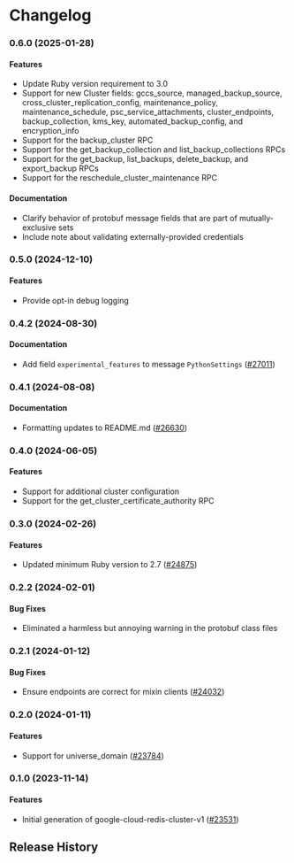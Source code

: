 # Changelog

### 0.6.0 (2025-01-28)

#### Features

* Update Ruby version requirement to 3.0 
* Support for new Cluster fields: gccs_source, managed_backup_source, cross_cluster_replication_config, maintenance_policy, maintenance_schedule, psc_service_attachments, cluster_endpoints, backup_collection, kms_key, automated_backup_config, and encryption_info 
* Support for the backup_cluster RPC 
* Support for the get_backup_collection and list_backup_collections RPCs 
* Support for the get_backup, list_backups, delete_backup, and export_backup RPCs 
* Support for the reschedule_cluster_maintenance RPC 
#### Documentation

* Clarify behavior of protobuf message fields that are part of mutually-exclusive sets 
* Include note about validating externally-provided credentials 

### 0.5.0 (2024-12-10)

#### Features

* Provide opt-in debug logging 

### 0.4.2 (2024-08-30)

#### Documentation

* Add field `experimental_features` to message `PythonSettings` ([#27011](https://github.com/googleapis/google-cloud-ruby/issues/27011)) 

### 0.4.1 (2024-08-08)

#### Documentation

* Formatting updates to README.md ([#26630](https://github.com/googleapis/google-cloud-ruby/issues/26630)) 

### 0.4.0 (2024-06-05)

#### Features

* Support for additional cluster configuration 
* Support for the get_cluster_certificate_authority RPC 

### 0.3.0 (2024-02-26)

#### Features

* Updated minimum Ruby version to 2.7 ([#24875](https://github.com/googleapis/google-cloud-ruby/issues/24875)) 

### 0.2.2 (2024-02-01)

#### Bug Fixes

* Eliminated a harmless but annoying warning in the protobuf class files 

### 0.2.1 (2024-01-12)

#### Bug Fixes

* Ensure endpoints are correct for mixin clients ([#24032](https://github.com/googleapis/google-cloud-ruby/issues/24032)) 

### 0.2.0 (2024-01-11)

#### Features

* Support for universe_domain ([#23784](https://github.com/googleapis/google-cloud-ruby/issues/23784)) 

### 0.1.0 (2023-11-14)

#### Features

* Initial generation of google-cloud-redis-cluster-v1 ([#23531](https://github.com/googleapis/google-cloud-ruby/issues/23531)) 

## Release History
